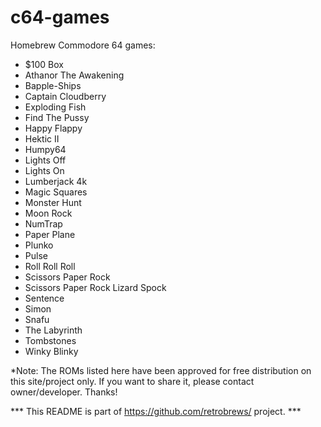 # c64-games
Homebrew Commodore 64 games:


 - $100 Box <br />
 - Athanor The Awakening <br />
 - Bapple-Ships <br />
 - Captain Cloudberry <br />
 - Exploding Fish <br />
 - Find The Pussy <br />
 - Happy Flappy <br />
 - Hektic II <br />
 - Humpy64 <br />
 - Lights Off <br />
 - Lights On <br />
 - Lumberjack 4k <br />
 - Magic Squares <br />
 - Monster Hunt <br />
 - Moon Rock <br />
 - NumTrap <br />
 - Paper Plane <br />
 - Plunko <br />
 - Pulse <br />
 - Roll Roll Roll <br />
 - Scissors Paper Rock <br />
 - Scissors Paper Rock Lizard Spock <br />
 - Sentence <br />
 - Simon <br />
 - Snafu <br />
 - The Labyrinth <br />
 - Tombstones <br />
 - Winky Blinky <br />


*Note: The ROMs listed here have been approved for free distribution on this site/project only. If you want to share it, please contact owner/developer. Thanks!

*** This README is part of https://github.com/retrobrews/ project. ***
